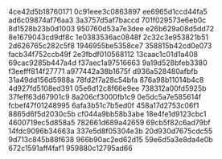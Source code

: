 4ce42d5b18760171
0c91eee3c0863897
ee6965d1ccd44fa5
ad6c09874af76aa3
3a3757d5af7baccd
701f029573e6eb0c
8d1528b23b0d1003
950760d53a7e3dee
e26b629a08d5dd72
8e1679043cd9df8c
1e0383536ac0848f
2c32c3e953821b51
2d626765c282c5f8
1946955be5358ce7
358815b42cd0e073
facb34f752ccb49f
2e3fbdf010568112
13caac1c01d1a408
69cac9285b447a4d
f37aec1a97516663
9a19d528bfeb3380
f3eefff814f27771
a977442a38b1675f
d936a528480afbfb
31a49dd156d5988a
78fd2f7a28c54bfa
876a98b11014b4c8
4d927fd5108ed391
05e6d12c8f66e9ee
738312a00fd5925b
37feff63d67901c9
8a206cf3000fb1c9
0e5dc5a7e585614f
fcbef47f01248995
6afa3b51c7b5ed0f
458a17d2753c06f1
8865d6f5d2030c5b
cf044a9bb58b3abe
18e4fe1d9123cbc1
4600719ec5d858a5
782661d689a42659
69cb5f82c6ad79bf
14fdc9096b34663a
337e5d8f05304e3b
20d930d7675cdc55
9d713c845b88f638
966b90ac2ed62d15
59e6d5a3e8da4e0b
672c1591aff4faf1
959880c12795ad66
